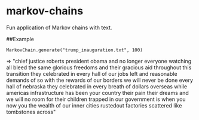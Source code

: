 # markov-chains
Fun application of Markov chains with text.

##Example
```
MarkovChain.generate("trump_inauguration.txt", 100)
``` 
=> "chief justice roberts president obama and no longer everyone watching all bleed the same glorious freedoms and their gracious aid throughout this transition they celebrated in every hall of our jobs left and reasonable demands of so with the rewards of our borders we will never be done every hall of nebraska they celebrated in every breath of dollars overseas while americas infrastructure has been your country their pain their dreams and we will no room for their children trapped in our government is when you now you the wealth of our inner cities rustedout factories scattered like tombstones across"
